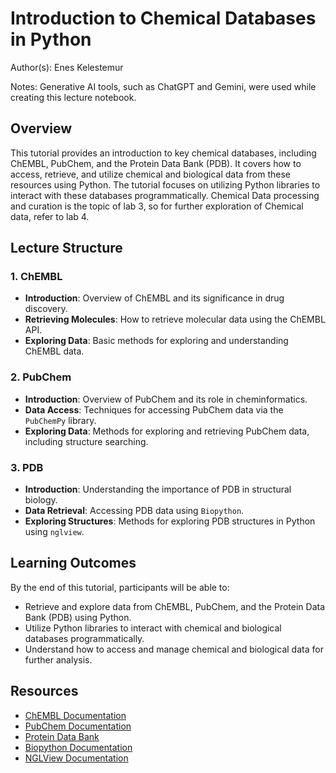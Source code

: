 # Introduction to Chemical Databases in Python

Author(s): Enes Kelestemur


Notes: Generative AI tools, such as ChatGPT and Gemini, were used while creating this lecture notebook.

## Overview

This tutorial provides an introduction to key chemical databases, including ChEMBL, PubChem, and the Protein Data Bank (PDB). It covers how to access, retrieve, and utilize chemical and biological data from these resources using Python. The tutorial focuses on utilizing Python libraries to interact with these databases programmatically. Chemical Data processing and curation is the topic of lab 3, so for further exploration of Chemical data, refer to lab 4.

## Lecture Structure

### 1. ChEMBL

- **Introduction**: Overview of ChEMBL and its significance in drug discovery.
- **Retrieving Molecules**: How to retrieve molecular data using the ChEMBL API.
- **Exploring Data**: Basic methods for exploring and understanding ChEMBL data.

### 2. PubChem

- **Introduction**: Overview of PubChem and its role in cheminformatics.
- **Data Access**: Techniques for accessing PubChem data via the `PubChemPy` library.
- **Exploring Data**: Methods for exploring and retrieving PubChem data, including structure searching.

### 3. PDB

- **Introduction**: Understanding the importance of PDB in structural biology.
- **Data Retrieval**: Accessing PDB data using `Biopython`.
- **Exploring Structures**: Methods for exploring PDB structures in Python using `nglview`.

## Learning Outcomes

By the end of this tutorial, participants will be able to:
- Retrieve and explore data from ChEMBL, PubChem, and the Protein Data Bank (PDB) using Python.
- Utilize Python libraries to interact with chemical and biological databases programmatically.
- Understand how to access and manage chemical and biological data for further analysis.

## Resources

- [ChEMBL Documentation](https://www.ebi.ac.uk/chembl/)
- [PubChem Documentation](https://pubchem.ncbi.nlm.nih.gov/)
- [Protein Data Bank](https://www.rcsb.org/)
- [Biopython Documentation](https://biopython.org/wiki/Documentation)
- [NGLView Documentation](https://nglviewer.org/nglview/latest/)
